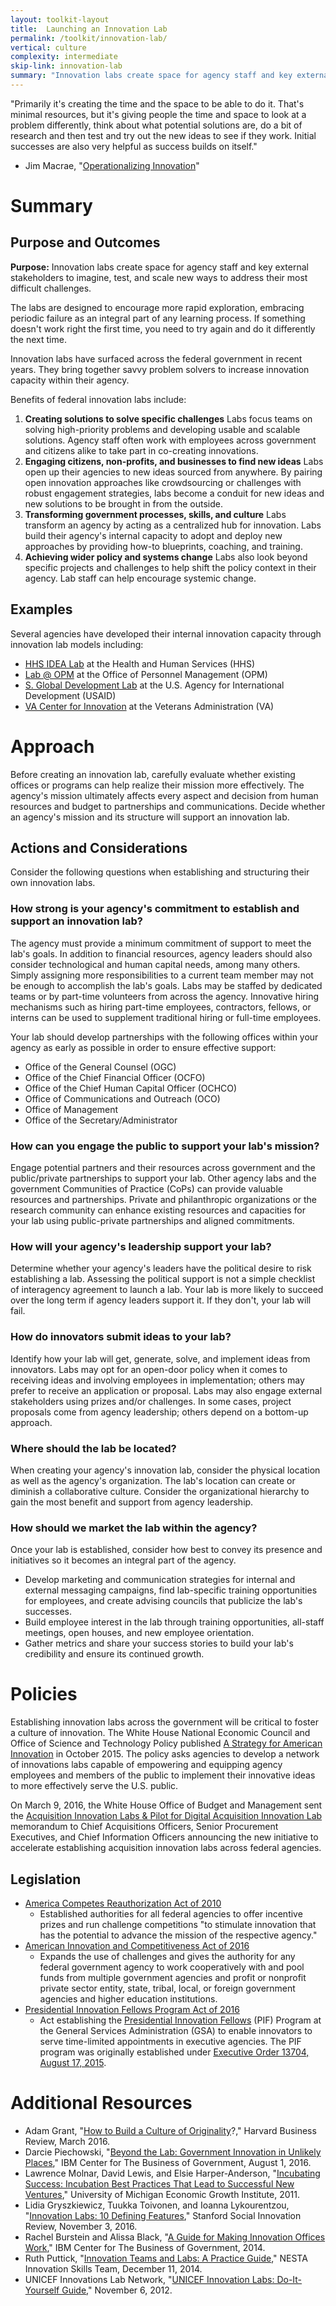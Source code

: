 ```yaml
---
layout: toolkit-layout
title:  Launching an Innovation Lab
permalink: /toolkit/innovation-lab/
vertical: culture
complexity: intermediate
skip-link: innovation-lab
summary: "Innovation labs create space for agency staff and key external stakeholders to imagine, test, and scale new ways to address their most difficult challenges." 
---
```


&quot;Primarily it&#39;s creating the time and the space to be able to do it. That&#39;s minimal resources, but it&#39;s giving people the time and space to look at a problem differently, think about what potential solutions are, do a bit of research and then test and try out the new ideas to see if they work. Initial successes are also very helpful as success builds on itself.&quot;

-  Jim Macrae, &quot;[Operationalizing Innovation](https://www.hhs.gov/idealab/2015/11/25/operationalizing-innovation-qa-jim-macrae/)&quot;

# Summary

## Purpose and Outcomes

**Purpose:** Innovation labs create space for agency staff and key external stakeholders to imagine, test, and scale new ways to address their most difficult challenges.

The labs are designed to encourage more rapid exploration, embracing periodic failure as an integral part of any learning process. If something doesn&#39;t work right the first time, you need to try again and do it differently the next time.

Innovation labs have surfaced across the federal government in recent years. They bring together savvy problem solvers to increase innovation capacity within their agency.

Benefits of federal innovation labs include:

1. **Creating solutions to solve specific challenges**
Labs focus teams on solving high-priority problems and developing usable and scalable solutions. Agency staff often work with employees across government and citizens alike to take part in co-creating innovations.
2. **Engaging citizens, non-profits, and businesses to find new ideas**
Labs open up their agencies to new ideas sourced from anywhere. By pairing open innovation approaches like crowdsourcing or challenges with robust engagement strategies, labs become a conduit for new ideas and new solutions to be brought in from the outside.
3. **Transforming government processes, skills, and culture**
Labs transform an agency by acting as a centralized hub for innovation. Labs build their agency&#39;s internal capacity to adopt and deploy new approaches by providing how-to blueprints, coaching, and training.
4. **Achieving wider policy and systems change**
Labs also look beyond specific projects and challenges to help shift the policy context in their agency. Lab staff can help encourage systemic change.

## Examples

Several agencies have developed their internal innovation capacity through innovation lab models including:

-  [HHS IDEA Lab](https://www.hhs.gov/idealab/) at the Health and Human Services (HHS)
-  [Lab @ OPM](https://lab.opm.gov/) at the Office of Personnel Management (OPM)
-  [S. Global Development Lab](https://www.usaid.gov/GlobalDevLab) at the U.S. Agency for International Development (USAID)
-  [VA Center for Innovation](https://www.innovation.va.gov/) at the Veterans Administration (VA)

<!--second-column-->

# Approach

Before creating an innovation lab, carefully evaluate whether existing offices or programs can help realize their mission more effectively. The agency&#39;s mission ultimately affects every aspect and decision from human resources and budget to partnerships and communications. Decide whether an agency&#39;s mission and its structure will support an innovation lab.

## Actions and Considerations

Consider the following questions when establishing and structuring their own innovation labs.

### How strong is your agency&#39;s commitment to establish and support an innovation lab?

The agency must provide a minimum commitment of support to meet the lab&#39;s goals. In addition to financial resources, agency leaders should also consider technological and human capital needs, among many others. Simply assigning more responsibilities to a current team member may not be enough to accomplish the lab&#39;s goals. Labs may be staffed by dedicated teams or by part-time volunteers from across the agency. Innovative hiring mechanisms such as hiring part-time employees, contractors, fellows, or interns can be used to supplement traditional hiring or full-time employees.

Your lab should develop partnerships with the following offices within your agency as early as possible in order to ensure effective support:

-  Office of the General Counsel (OGC)
-  Office of the Chief Financial Officer (OCFO)
-  Office of the Chief Human Capital Officer (OCHCO)
-  Office of Communications and Outreach (OCO)
-  Office of Management
-  Office of the Secretary/Administrator

### How can you engage the public to support your lab&#39;s mission?

Engage potential partners and their resources across government and the public/private partnerships to support your lab. Other agency labs and the government Communities of Practice (CoPs) can provide valuable resources and partnerships. Private and philanthropic organizations or the research community can enhance existing resources and capacities for your lab using public-private partnerships and aligned commitments.

### How will your agency&#39;s leadership support your lab?

Determine whether your agency&#39;s leaders have the political desire to risk establishing a lab. Assessing the political support is not a simple checklist of interagency agreement to launch a lab. Your lab is more likely to succeed over the long term if agency leaders support it.  If they don&#39;t, your lab will fail.

### How do innovators submit ideas to your lab?

Identify how your lab will get, generate, solve, and implement ideas from innovators. Labs may opt for an open-door policy when it comes to receiving ideas and involving employees in implementation; others may prefer to receive an application or proposal. Labs may also engage external stakeholders using prizes and/or challenges. In some cases, project proposals come from agency leadership; others depend on a bottom-up approach.

### Where should the lab be located?

When creating your agency&#39;s innovation lab, consider the physical location as well as the agency&#39;s organization. The lab&#39;s location can create or diminish a collaborative culture. Consider the organizational hierarchy to gain the most benefit and support from agency leadership.

### How should we market the lab within the agency?

Once your lab is established, consider how best to convey its presence and initiatives so it becomes an integral part of the agency.

-  Develop marketing and communication strategies for internal and external messaging campaigns, find lab-specific training opportunities for employees, and create advising councils that publicize the lab&#39;s successes.
-  Build employee interest in the lab through training opportunities, all-staff meetings, open houses, and new employee orientation.
-  Gather metrics and share your success stories to build your lab&#39;s credibility and ensure its continued growth.

# Policies

Establishing innovation labs across the government will be critical to foster a culture of innovation. The White House National Economic Council and Office of Science and Technology Policy published [A Strategy for American Innovation](https://obamawhitehouse.archives.gov/sites/default/files/strategy_for_american_innovation_october_2015.pdf) in October 2015. The policy asks agencies to develop a network of innovations labs capable of empowering and equipping agency employees and members of the public to implement their innovative ideas to more effectively serve the U.S. public.

On March 9, 2016, the White House Office of Budget and Management sent the [Acquisition Innovation Labs &amp; Pilot for Digital Acquisition Innovation Lab](https://obamawhitehouse.archives.gov/sites/default/files/omb/procurement/memo/acquisition-innovation-labs-and-pilot-for-digital-acquisition-innovation-lab-memorandum.pdf) memorandum to Chief Acquisitions Officers, Senior Procurement Executives, and Chief Information Officers announcing the new initiative to accelerate establishing acquisition innovation labs across federal agencies.

## Legislation

-  [America Competes Reauthorization Act of 2010](https://www.gpo.gov/fdsys/pkg/PLAW-111publ358/html/PLAW-111publ358.htm)
     -  Established authorities for all federal agencies to offer incentive prizes and run challenge competitions &quot;to stimulate innovation that has the potential to advance the mission of the respective agency.&quot;
-  [American Innovation and Competitiveness Act of 2016](https://www.congress.gov/bill/114th-congress/senate-bill/3084)
     -  Expands the use of challenges and gives the authority for any federal government agency to work cooperatively with and pool funds from multiple government agencies and profit or nonprofit private sector entity, state, tribal, local, or foreign government agencies and higher education institutions.
-  [Presidential Innovation Fellows Program Act of 2016](https://www.congress.gov/bill/115th-congress/senate-bill/163/text?q=%7B%22search%22%3A%5B%22innovation+labs%22%5D%7D&amp;r=1)
     -  Act establishing the [Presidential Innovation Fellows](https://presidentialinnovationfellows.gov/) (PIF) Program at the General Services Administration (GSA) to enable innovators to serve time-limited appointments in executive agencies. The PIF program was originally established under [Executive Order 13704, August 17, 2015](https://www.gpo.gov/fdsys/search/pagedetails.action?st=3+CFR+13704+-+EXECUTIVE+ORDER+13704+OF+AUGUST+17%2C+2015.+PRESIDENTIAL+INNOVATION+FELLOWS+PROGRAM&amp;granuleId=CFR-2016-title3-vol1-eo13704&amp;packageId=CFR-2016-title3-vol1&amp;fromState=).

# Additional Resources

-  Adam Grant, &quot;[How to Build a Culture of Originality](https://hbr.org/2016/03/how-to-build-a-culture-of-originality)?,&quot; Harvard Business Review, March 2016.
-  Darcie Piechowski, &quot;[Beyond the Lab: Government Innovation in Unlikely Places](http://www.businessofgovernment.org/blog/business-government/beyond-lab-government-innovation-unlikely-places),&quot; IBM Center for The Business of Government, August 1, 2016.
-  Lawrence Molnar, David Lewis, and Elsie Harper-Anderson, &quot;[Incubating Success: Incubation Best Practices That Lead to Successful New Ventures](http://economicgrowth.umich.edu/publications/incubating-success-incubation-best-practices-that-lead-to-successful-new-ventures/),&quot; University of Michigan Economic Growth Institute, 2011.
-  Lidia Gryszkiewicz, Tuukka Toivonen, and Ioanna Lykourentzou, &quot;[Innovation Labs: 10 Defining Features](https://ssir.org/articles/entry/innovation_labs_10_defining_features),&quot; Stanford Social Innovation Review, November 3, 2016.
-  Rachel Burstein and Alissa Black, &quot;[A Guide for Making Innovation Offices Work](http://www.businessofgovernment.org/sites/default/files/A%20Guide%20for%20Making%20Innovation%20Offices%20Work.pdf),&quot; IBM Center for The Business of Government, 2014.
-  Ruth Puttick, &quot;[Innovation Teams and Labs: A Practice Guide](http://www.nesta.org.uk/sites/default/files/innovation_teams_and_labs_a_practice_guide.pdf),&quot; NESTA Innovation Skills Team, December 11, 2014.
-  UNICEF Innovations Lab Network, &quot;[UNICEF Innovation Labs: Do-It-Yourself Guide](https://blogs.unicef.org/innovation/unicef-innovation-lab-do-it-yourself-guide/),&quot; November 6, 2012.
